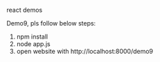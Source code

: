 react demos

Demo9, pls follow below steps:
1. npm install
2. node app.js
3. open website with http://localhost:8000/demo9
